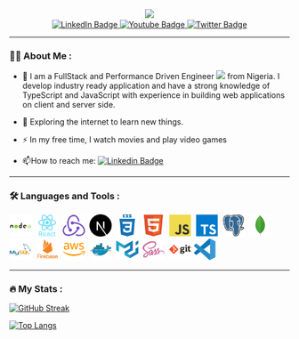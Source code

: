 <div id="header" align="center">
  <img src="https://media.giphy.com/media/M9gbBd9nbDrOTu1Mqx/giphy.gif" width="100"/>
</div>

<div id="badges" align="center">
  <a href="https://www.linkedin.com/in/nurudeen-adewale-7a02715a/">
    <img src="https://img.shields.io/badge/LinkedIn-blue?style=for-the-badge&logo=linkedin&logoColor=white" alt="LinkedIn Badge"/>
  </a>
  <a href="mailto:nurudeenadeolaa@gmail.com">
    <img src="https://img.shields.io/badge/Gmail-red?style=for-the-badge&logo=youtube&logoColor=white" alt="Youtube Badge"/>
  </a>
  <a href="https://twitter.com/AdewaleNurudeen">
    <img src="https://img.shields.io/badge/Twitter-blue?style=for-the-badge&logo=twitter&logoColor=white" alt="Twitter Badge"/>
  </a>
</div>

---

### :woman_technologist: About Me :

- :telescope: I am a FullStack and Performance Driven Engineer <img src="https://media.giphy.com/media/WUlplcMpOCEmTGBtBW/giphy.gif" width="30"> from Nigeria. I develop industry ready application and have a strong knowledge of TypeScript and JavaScript with experience in building web applications on client and server side.

- :seedling: Exploring the internet to learn new things.

- :zap: In my free time, I watch movies and play video games

- :mailbox:How to reach me: [![Linkedin Badge](https://img.shields.io/badge/-kakbar-blue?style=flat&logo=Linkedin&logoColor=white)](www.linkedin.com/in/nurudeen-adewale-7a02715a)

---

### :hammer_and_wrench: Languages and Tools :

<div>
  <img src="https://github.com/devicons/devicon/blob/master/icons/nodejs/nodejs-original-wordmark.svg" title="NodeJS" alt="NodeJS" width="40" height="40"/>&nbsp;
  <img src="https://github.com/devicons/devicon/blob/master/icons/react/react-original-wordmark.svg" title="React" alt="React" width="40" height="40"/>&nbsp;
  <img src="https://github.com/devicons/devicon/blob/master/icons/redux/redux-original.svg" title="Redux" alt="Redux " width="40" height="40"/>&nbsp;
  <img src="https://github.com/devicons/devicon/blob/develop/icons/nextjs/nextjs-original.svg" title="NextJS" alt="NextJS " width="40" height="40"/>&nbsp;
  <img src="https://github.com/devicons/devicon/blob/master/icons/css3/css3-plain-wordmark.svg"  title="CSS3" alt="CSS" width="40" height="40"/>&nbsp;
  <img src="https://github.com/devicons/devicon/blob/master/icons/html5/html5-original.svg" title="HTML5" alt="HTML" width="40" height="40"/>&nbsp;
  <img src="https://github.com/devicons/devicon/blob/master/icons/javascript/javascript-original.svg" title="JavaScript" alt="JavaScript" width="40" height="40"/>&nbsp;
  <img src="https://github.com/devicons/devicon/blob/develop/icons/typescript/typescript-plain.svg" title="TypeScript" alt="TypeScript" width="40" height="40"/>&nbsp;
  <img src="https://github.com/devicons/devicon/blob/develop/icons/postgresql/postgresql-original.svg" title="PostgresQL"  alt="PostgresQL" width="40" height="40"/>&nbsp;
  <img src="https://github.com/devicons/devicon/blob/develop/icons/mongodb/mongodb-original.svg" title="MongoDB"  alt="MongoDB" width="40" height="40"/>&nbsp;
  <img src="https://github.com/devicons/devicon/blob/master/icons/mysql/mysql-original-wordmark.svg" title="MySQL"  alt="MySQL" width="40" height="40"/>&nbsp;
  <img src="https://github.com/devicons/devicon/blob/master/icons/firebase/firebase-plain-wordmark.svg" title="Firebase" alt="Firebase" width="40" height="40"/>&nbsp;
  <img src="https://github.com/devicons/devicon/blob/master/icons/amazonwebservices/amazonwebservices-plain-wordmark.svg" title="AWS" alt="AWS" width="40" height="40"/>&nbsp;
  <img src="https://github.com/devicons/devicon/blob/develop/icons/docker/docker-original.svg" title="Docker" alt="Docker" width="40" height="40"/>&nbsp;
  <img src="https://github.com/devicons/devicon/blob/master/icons/materialui/materialui-original.svg" title="Material UI" alt="Material UI" width="40" height="40"/>&nbsp;
  <img src="https://github.com/devicons/devicon/blob/develop/icons/sass/sass-original.svg" title="SASS" alt="SASS" width="40" height="40"/>&nbsp;
  <img src="https://github.com/devicons/devicon/blob/master/icons/git/git-original-wordmark.svg" title="Git" **alt="Git" width="40" height="40"/>
  <img src="https://github.com/devicons/devicon/blob/develop/icons/vscode/vscode-original.svg" title="VSCODE" **alt="VSCODE" width="40" height="40"/>
</div>

---

### :fire: My Stats :
[![GitHub Streak](http://github-readme-streak-stats.herokuapp.com?user=Hardey18&theme=dark&background=000000)](https://git.io/streak-stats)

[![Top Langs](https://github-readme-stats.vercel.app/api/top-langs/?username=Hardey18&layout=compact&theme=vision-friendly-dark)](https://github.com/anuraghazra/github-readme-stats)

<!--
## Hi there 👋
#### My name is Nurudeen Adewale and I love building user interfaces, developing web contents, care a whole lot about design and also enjoy working on database. I have passion for Technology. I am talented with experiences in wide range of technology desciplines.

#### I am ambitious and driven. I thrive on challenge and constantly set goals from my ability to benefit people and organization while having something to strive towards.

## My Skill Set 🔭
- TypeScript
- JavaScript
- Node
- React
- CSS/SASS
- MongoDB & Postgres
- Agile Methodologies
- GIT

## Socials 📫
- [Website](https://nurudeen.tech/)
- [LinkedIn](https://linkedin.com/in/adewale-nurudeen-adeola-7a02715a/)
- [Twitter](https://twitter.com/AdewaleNurudeen)
- [Email](mailto:nurudeenadeolaa@gmail.com)


**Hardey18/Hardey18** is a ✨ _special_ ✨ repository because its `README.md` (this file) appears on your GitHub profile.

Here are some ideas to get you started:

- 🔭 I’m currently working on ...
- 🌱 I’m currently learning ...
- 👯 I’m looking to collaborate on ...
- 🤔 I’m looking for help with ...
- 💬 Ask me about ...
- 📫 How to reach me: ...
- 😄 Pronouns: ...
- ⚡ Fun fact: ...
-->
